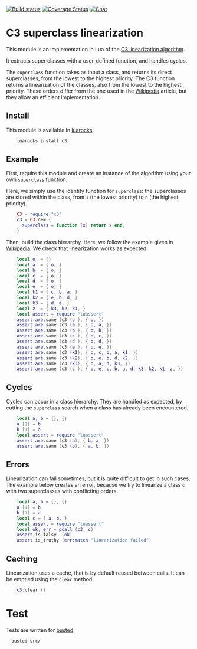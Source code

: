 [![Build status](https://travis-ci.org/saucisson/lua-c3.svg?branch=master)](https://travis-ci.org/saucisson/lua-c3)
[![Coverage Status](https://coveralls.io/repos/saucisson/lua-c3/badge.svg?branch=master&service=github)](https://coveralls.io/github/saucisson/lua-c3?branch=master)
[![Chat](https://badges.gitter.im/saucisson/lua-c3.svg)](https://gitter.im/saucisson/lua-c3?utm_source=badge&utm_medium=badge&utm_campaign=pr-badge&utm_content=badge)

# C3 superclass linearization

This module is an implementation in Lua of the
[C3 linearization algorithm](http://en.wikipedia.org/wiki/C3_linearization).

It extracts super classes with a user-defined function,
and handles cycles.

The `superclass` function takes as input a class, and returns its direct
superclasses, from the lowest to the highest priority.
The C3 function returns a linearization of the classes, also from
the lowest to the highest priority. These orders differ from the one used in
the [Wikipedia](http://en.wikipedia.org/wiki/C3_linearization) article,
but they allow an efficient implementation.

## Install

This module is available in [luarocks](https://luarocks.org):
````sh
    luarocks install c3
````

## Example

First, require this module and create an instance of the algorithm
using your own `superclass` function.

Here, we simply use the identity function for `superclass`: the superclasses
are stored within the class, from `1` (the lowest priority) to `n` (the
highest priority).

````lua
    C3 = require "c3"
    c3 = C3.new {
      superclass = function (x) return x end,
    }
````

Then, build the class hierarchy. Here, we follow the example given in
[Wikipedia](http://en.wikipedia.org/wiki/C3_linearization). We check that
linearization works as expected:

````lua
    local o  = {}
    local a  = { o, }
    local b  = { o, }
    local c  = { o, }
    local d  = { o, }
    local e  = { o, }
    local k1 = { c, b, a, }
    local k2 = { e, b, d, }
    local k3 = { d, a, }
    local z  = { k3, k2, k1, }
    local assert = require "luassert"
    assert.are.same (c3 (o ), { o, })
    assert.are.same (c3 (a ), { o, a, })
    assert.are.same (c3 (b ), { o, b, })
    assert.are.same (c3 (c ), { o, c, })
    assert.are.same (c3 (d ), { o, d, })
    assert.are.same (c3 (e ), { o, e, })
    assert.are.same (c3 (k1), { o, c, b, a, k1, })
    assert.are.same (c3 (k2), { o, e, b, d, k2, })
    assert.are.same (c3 (k3), { o, a, d, k3, })
    assert.are.same (c3 (z ), { o, e, c, b, a, d, k3, k2, k1, z, })
````

## Cycles

Cycles can occur in a class hierarchy. They are handled as expected,
by cutting the `superclass` search when a class has already been encountered.

````lua
    local a, b = {}, {}
    a [1] = b
    b [1] = a
    local assert = require "luassert"
    assert.are.same (c3 (a), { b, a, })
    assert.are.same (c3 (b), { a, b, })
````

## Errors

Linearization can fail sometimes, but it is quite difficult to get in such
cases. The example below creates an error, because we try to linearize
a class `c` with two superclasses with conflicting orders.

````lua
    local a, b = {}, {}
    a [1] = b
    b [1] = a
    local c = { a, b, }
    local assert = require "luassert"
    local ok, err = pcall (c3, c)
    assert.is_falsy  (ok)
    assert.is_truthy (err:match "linearization failed")
````

## Caching

Linearization uses a cache, that is by default reused between calls.
It can be emptied using the `clear` method.

````lua
    c3:clear ()
````

# Test

Tests are written for [busted](http://olivinelabs.com/busted).
```bash
  busted src/
```
